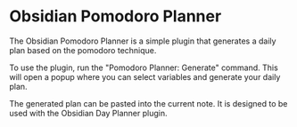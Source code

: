 # Obsidian Pomodoro Planner

The Obsidian Pomodoro Planner is a simple plugin that generates a daily plan based on the pomodoro technique.

To use the plugin, run the "Pomodoro Planner: Generate" command. This will open a popup where you can select variables and generate your daily plan.

The generated plan can be pasted into the current note. It is designed to be used with the Obsidian Day Planner plugin.
